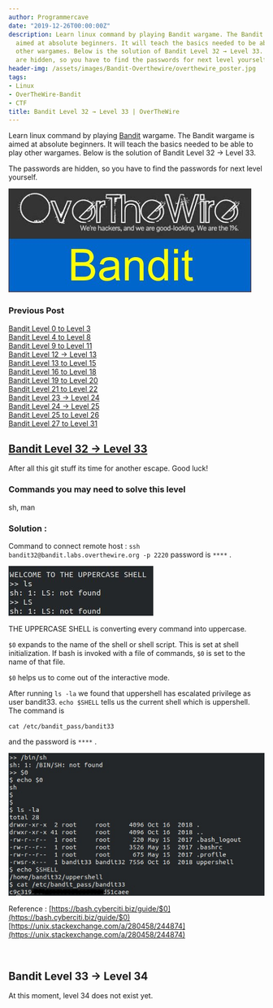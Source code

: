 ```yaml
---
author: Programmercave
date: "2019-12-26T00:00:00Z"
description: Learn linux command by playing Bandit wargame. The Bandit wargame is
  aimed at absolute beginners. It will teach the basics needed to be able to play
  other wargames. Below is the solution of Bandit Level 32 → Level 33. The passwords
  are hidden, so you have to find the passwords for next level yourself.
header-img: /assets/images/Bandit-Overthewire/overthewire_poster.jpg
tags:
- Linux
- OverTheWire-Bandit
- CTF
title: Bandit Level 32 → Level 33 | OverTheWire
---
```




Learn linux command by playing [Bandit](https://overthewire.org/wargames/bandit/) wargame. The Bandit wargame is aimed at absolute beginners. It will teach the basics needed to be able to play other wargames. Below is the solution of Bandit Level 32 → Level 33. 

The passwords are hidden, so you have to find the passwords for next level yourself.

![Bandit OverTheWire](/assets/images/Bandit-Overthewire/overthewire_poster.jpg)

### Previous Post

[Bandit Level 0 to Level 3](/Bandit-Level-0-to-Level-5-OverTheWire)<br/>
[Bandit Level 4 to Level 8](/Bandit-Level-4-to-Level-9-OverTheWire)<br/>
[Bandit Level 9 to Level 11](/Bandit-Level-9-to-Level-12-OverTheWire)<br/>
[Bandit Level 12 → Level 13](/Bandit-Level-12-Level-13-OverTheWire)<br/>
[Bandit Level 13 to Level 15](/Bandit-Level-13-to-Level-16-OverTheWire)<br/>
[Bandit Level 16 to Level 18](/Bandit-Level-16-to-Level-19-OverTheWire)<br/>
[Bandit Level 19 to Level 20](/Bandit-Level-19-to-Level-20-OverTheWire)<br/>
[Bandit Level 21 to Level 22](/Bandit-Level-21-to-Level-23-OverTheWire)<br/>
[Bandit Level 23 → Level 24](/Bandit-Level-23-Level-24-OverTheWire)<br/>
[Bandit Level 24 → Level 25](/Bandit-Level-24-Level-25-OverTheWire)<br/>
[Bandit Level 25 to Level 26](/Bandit-Level-25-to-Level-26-OverTheWire)<br/>
[Bandit Level 27 to Level 31](/Bandit-Level-27-to-Level-31-OverTheWire)

## [Bandit Level 32 → Level 33](https://overthewire.org/wargames/bandit/bandit33.html)

After all this git stuff its time for another escape. Good luck!

### Commands you may need to solve this level

sh, man

### Solution : 

Command to connect remote host : `ssh bandit32@bandit.labs.overthewire.org -p 2220` password is `****` .

![Bandit Level 32 33](/assets/images/Bandit-Overthewire/bandit_l3233_terminal1.jpg)

THE UPPERCASE SHELL is converting every command into uppercase.                  

`$0` expands to the name of the shell or shell script. This is set at shell initialization. If bash is invoked with a file of commands, `$0` is set to the name of that file.

`$0` helps us to come out of the interactive mode.

After running `ls -la` we found that uppershell has escalated privilege as user bandit33. `echo $SHELL` tells us the current shell which is uppershell. The command is
``` 
cat /etc/bandit_pass/bandit33 
```

and the password is `****` .

![Bandit Level 32 33](/assets/images/Bandit-Overthewire/bandit_l3233_terminal2.jpg)

Reference : [https://bash.cyberciti.biz/guide/$0](https://bash.cyberciti.biz/guide/$0)<br/>
[https://unix.stackexchange.com/a/280458/244874](https://unix.stackexchange.com/a/280458/244874)<br/>

<br/>

## Bandit Level 33 → Level 34

At this moment, level 34 does not exist yet.


